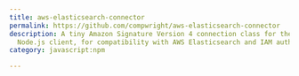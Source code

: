 ```yaml
---
title: aws-elasticsearch-connector
permalink: https://github.com/compwright/aws-elasticsearch-connector
description: A tiny Amazon Signature Version 4 connection class for the official Elasticsearch
  Node.js client, for compatibility with AWS Elasticsearch and IAM authentication.
category: javascript:npm

---
```

